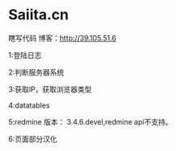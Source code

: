 # Saiita.cn
瞎写代码
博客：http://39.105.51.6

1:登陆日志

2:判断服务器系统

3:获取IP，获取浏览器类型

4:datatables

5:redmine 版本： 3.4.6.devel,redmine api不支持。

6:页面部分汉化

